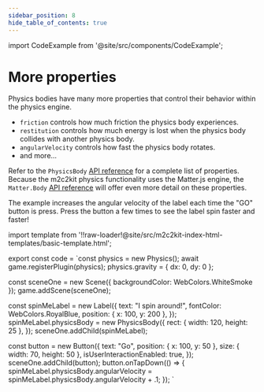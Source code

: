 ```yaml
---
sidebar_position: 8
hide_table_of_contents: true
---
```


import CodeExample from '@site/src/components/CodeExample';

# More properties

Physics bodies have many more properties that control their behavior within the physics engine.

- `friction` controls how much friction the physics body experiences.
- `restitution` controls how much energy is lost when the physics body collides with another physics body.
- `angularVelocity` controls how fast the physics body rotates.
- and more...

Refer to the `PhysicsBody` [API reference](/docs/reference/api-physics/classes/PhysicsBody) for a complete list of properties. Because the m2c2kit physics functionality uses the Matter.js engine, the `Matter.Body` [API reference](https://brm.io/matter-js/docs/classes/Body.html) will offer even more detail on these properties.

The example increases the angular velocity of the label each time the "GO" button is press. Press the button a few times to see the label spin faster and faster!

import template from '!!raw-loader!@site/src/m2c2kit-index-html-templates/basic-template.html';

export const code = `const physics = new Physics();
await game.registerPlugin(physics);
physics.gravity = { dx: 0, dy: 0 };
 
const sceneOne = new Scene({ backgroundColor: WebColors.WhiteSmoke });
game.addScene(sceneOne);
 
const spinMeLabel = new Label({
    text: "I spin around!",
    fontColor: WebColors.RoyalBlue,
    position: { x: 100, y: 200 },
});
spinMeLabel.physicsBody = new PhysicsBody({
    rect: { width: 120, height: 25 },
});
sceneOne.addChild(spinMeLabel);
 
const button = new Button({
    text: "Go",
    position: { x: 100, y: 50 },
    size: { width: 70, height: 50 },
    isUserInteractionEnabled: true,
});
sceneOne.addChild(button);
button.onTapDown(() => {
    spinMeLabel.physicsBody.angularVelocity =
      spinMeLabel.physicsBody.angularVelocity + .1;
});
`

<CodeExample code={code} template={template} console="true"/>
